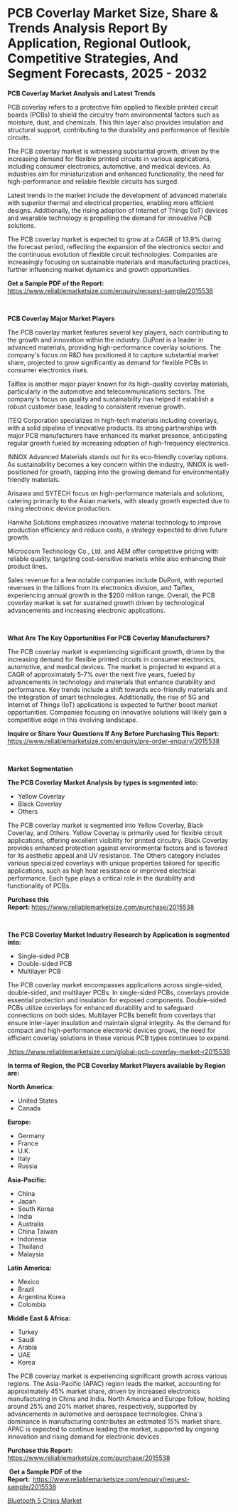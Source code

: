 <p><h1>PCB Coverlay Market Size, Share & Trends Analysis Report By Application, Regional Outlook, Competitive Strategies, And Segment Forecasts, 2025 - 2032</h1></p><p><strong>PCB Coverlay Market Analysis and Latest Trends</strong></p>
<p><p>PCB coverlay refers to a protective film applied to flexible printed circuit boards (PCBs) to shield the circuitry from environmental factors such as moisture, dust, and chemicals. This thin layer also provides insulation and structural support, contributing to the durability and performance of flexible circuits. </p><p>The PCB coverlay market is witnessing substantial growth, driven by the increasing demand for flexible printed circuits in various applications, including consumer electronics, automotive, and medical devices. As industries aim for miniaturization and enhanced functionality, the need for high-performance and reliable flexible circuits has surged.</p><p>Latest trends in the market include the development of advanced materials with superior thermal and electrical properties, enabling more efficient designs. Additionally, the rising adoption of Internet of Things (IoT) devices and wearable technology is propelling the demand for innovative PCB solutions. </p><p>The PCB coverlay market is expected to grow at a CAGR of 13.9% during the forecast period, reflecting the expansion of the electronics sector and the continuous evolution of flexible circuit technologies. Companies are increasingly focusing on sustainable materials and manufacturing practices, further influencing market dynamics and growth opportunities.</p></p>
<p><strong>Get a Sample PDF of the Report:&nbsp;</strong> <a href="https://www.reliablemarketsize.com/enquiry/request-sample/2015538?utm_campaign=2291&utm_medium=2&utm_source=Github&utm_content=ia&utm_term=11022025&utm_id=pcb-coverlay">https://www.reliablemarketsize.com/enquiry/request-sample/2015538</a></p>
<p>&nbsp;</p>
<p><strong>PCB Coverlay Major Market Players</strong></p>
<p><p>The PCB coverlay market features several key players, each contributing to the growth and innovation within the industry. DuPont is a leader in advanced materials, providing high-performance coverlay solutions. The company's focus on R&D has positioned it to capture substantial market share, projected to grow significantly as demand for flexible PCBs in consumer electronics rises.</p><p>Taiflex is another major player known for its high-quality coverlay materials, particularly in the automotive and telecommunications sectors. The company's focus on quality and sustainability has helped it establish a robust customer base, leading to consistent revenue growth.</p><p>ITEQ Corporation specializes in high-tech materials including coverlays, with a solid pipeline of innovative products. Its strong partnerships with major PCB manufacturers have enhanced its market presence, anticipating regular growth fueled by increasing adoption of high-frequency electronics.</p><p>INNOX Advanced Materials stands out for its eco-friendly coverlay options. As sustainability becomes a key concern within the industry, INNOX is well-positioned for growth, tapping into the growing demand for environmentally friendly materials.</p><p>Arisawa and SYTECH focus on high-performance materials and solutions, catering primarily to the Asian markets, with steady growth expected due to rising electronic device production.</p><p>Hanwha Solutions emphasizes innovative material technology to improve production efficiency and reduce costs, a strategy expected to drive future growth.</p><p>Microcosm Technology Co., Ltd. and AEM offer competitive pricing with reliable quality, targeting cost-sensitive markets while also enhancing their product lines.</p><p>Sales revenue for a few notable companies include DuPont, with reported revenues in the billions from its electronics division, and Taiflex, experiencing annual growth in the $200 million range. Overall, the PCB coverlay market is set for sustained growth driven by technological advancements and increasing electronic applications.</p></p>
<p>&nbsp;</p>
<p><strong>What Are The Key Opportunities For PCB Coverlay Manufacturers?</strong></p>
<p><p>The PCB coverlay market is experiencing significant growth, driven by the increasing demand for flexible printed circuits in consumer electronics, automotive, and medical devices. The market is projected to expand at a CAGR of approximately 5-7% over the next five years, fueled by advancements in technology and materials that enhance durability and performance. Key trends include a shift towards eco-friendly materials and the integration of smart technologies. Additionally, the rise of 5G and Internet of Things (IoT) applications is expected to further boost market opportunities. Companies focusing on innovative solutions will likely gain a competitive edge in this evolving landscape.</p></p>
<p><strong>Inquire or Share Your Questions If Any Before Purchasing This Report:</strong> <a href="https://www.reliablemarketsize.com/enquiry/pre-order-enquiry/2015538?utm_campaign=2291&utm_medium=2&utm_source=Github&utm_content=ia&utm_term=11022025&utm_id=pcb-coverlay">https://www.reliablemarketsize.com/enquiry/pre-order-enquiry/2015538</a></p>
<p>&nbsp;</p>
<p><strong>Market Segmentation</strong></p>
<p><strong>The PCB Coverlay Market Analysis by types is segmented into:</strong></p>
<p><ul><li>Yellow Coverlay</li><li>Black Coverlay</li><li>Others</li></ul></p>
<p><p>The PCB coverlay market is segmented into Yellow Coverlay, Black Coverlay, and Others. Yellow Coverlay is primarily used for flexible circuit applications, offering excellent visibility for printed circuitry. Black Coverlay provides enhanced protection against environmental factors and is favored for its aesthetic appeal and UV resistance. The Others category includes various specialized coverlays with unique properties tailored for specific applications, such as high heat resistance or improved electrical performance. Each type plays a critical role in the durability and functionality of PCBs.</p></p>
<p><strong>Purchase this Report:&nbsp;</strong><a href="https://www.reliablemarketsize.com/purchase/2015538?utm_campaign=2291&utm_medium=2&utm_source=Github&utm_content=ia&utm_term=11022025&utm_id=pcb-coverlay">https://www.reliablemarketsize.com/purchase/2015538</a></p>
<p>&nbsp;</p>
<p><strong>The PCB Coverlay Market Industry Research by Application is segmented into:</strong></p>
<p><ul><li>Single-sided PCB</li><li>Double-sided PCB</li><li>Multilayer PCB</li></ul></p>
<p><p>The PCB coverlay market encompasses applications across single-sided, double-sided, and multilayer PCBs. In single-sided PCBs, coverlays provide essential protection and insulation for exposed components. Double-sided PCBs utilize coverlays for enhanced durability and to safeguard connections on both sides. Multilayer PCBs benefit from coverlays that ensure inter-layer insulation and maintain signal integrity. As the demand for compact and high-performance electronic devices grows, the need for efficient coverlay solutions in these various PCB types continues to expand.</p></p>
<p><a href="https://www.reliablemarketsize.com/global-pcb-coverlay-market-r2015538?utm_campaign=2291&utm_medium=2&utm_source=Github&utm_content=ia&utm_term=11022025&utm_id=pcb-coverlay">&nbsp;https://www.reliablemarketsize.com/global-pcb-coverlay-market-r2015538</a></p>
<p><strong>In terms of Region, the PCB Coverlay Market Players available by Region are:</strong></p>
<p>
    <p> <strong> North America: </strong>
        <ul>
            <li>United States</li>
            <li>Canada</li>
        </ul>
        </p> 
    <p> <strong> Europe: </strong>
        <ul>
            <li>Germany</li>
            <li>France</li>
            <li>U.K.</li>
            <li>Italy</li>
            <li>Russia</li>
        </ul>
        </p> 
    <p> <strong> Asia-Pacific: </strong>
        <ul>
            <li>China</li>
            <li>Japan</li>
            <li>South Korea</li>
            <li>India</li>
            <li>Australia</li>
            <li>China Taiwan</li>
            <li>Indonesia</li>
            <li>Thailand</li>
            <li>Malaysia</li>
        </ul>
        </p> 
    <p> <strong> Latin America: </strong>
        <ul>
            <li>Mexico</li>
            <li>Brazil</li>
            <li>Argentina Korea</li>
            <li>Colombia</li>
        </ul>
        </p> 
    <p> <strong> Middle East & Africa: </strong>
        <ul>
            <li>Turkey</li>
            <li>Saudi</li>
            <li>Arabia</li>
            <li>UAE</li>
            <li>Korea</li>
        </ul>
    </p>
    </p>
<p><p>The PCB coverlay market is experiencing significant growth across various regions. The Asia-Pacific (APAC) region leads the market, accounting for approximately 45% market share, driven by increased electronics manufacturing in China and India. North America and Europe follow, holding around 25% and 20% market shares, respectively, supported by advancements in automotive and aerospace technologies. China's dominance in manufacturing contributes an estimated 15% market share. APAC is expected to continue leading the market, supported by ongoing innovation and rising demand for electronic devices.</p></p>
<p><strong>Purchase this Report: </strong><a href="https://www.reliablemarketsize.com/purchase/2015538?utm_campaign=2291&utm_medium=2&utm_source=Github&utm_content=ia&utm_term=11022025&utm_id=pcb-coverlay">https://www.reliablemarketsize.com/purchase/2015538</a></p>
<p>&nbsp;<strong>Get a Sample PDF of the Report:&nbsp;&nbsp;</strong><a href="https://www.reliablemarketsize.com/enquiry/request-sample/2015538?utm_campaign=2291&utm_medium=2&utm_source=Github&utm_content=ia&utm_term=11022025&utm_id=pcb-coverlay">https://www.reliablemarketsize.com/enquiry/request-sample/2015538</a></p>
<p><strong></strong></p>
<p><p><a href="https://github.com/rileymgdorcas/Market-Research-Report-List-1/blob/main/bluetooth-5-chips-market.md?utm_campaign=2291&utm_medium=2&utm_source=Github&utm_content=ia&utm_term=11022025&utm_id=pcb-coverlay">Bluetooth 5 Chips Market</a></p></p>